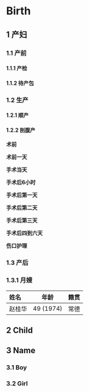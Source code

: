# Birth

## 1 产妇

### 1.1 产前

#### 1.1.1 产检

#### 1.1.2 待产包

### 1.2 生产

#### 1.2.1 顺产

#### 1.2.2 剖腹产

**术前**

**术前一天**

**手术当天**

**手术后6小时**

**手术后第一天**

**手术后第二天**

**手术后第三天**

**手术后四到六天**

**伤口护理**

### 1.3 产后

### 1.3.1 月嫂

| 姓名       | 年龄       | 籍贯   |
| :---      |    :----:  |  ---: |
| 赵桂华    | 49 (1974)   | 常德   |

## 2 Child

## 3 Name

### 3.1 Boy

### 3.2 Girl
